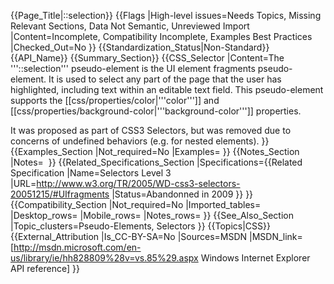 {{Page_Title|&#58;&#58;selection}}
{{Flags
|High-level issues=Needs Topics, Missing Relevant Sections, Data Not Semantic, Unreviewed Import
|Content=Incomplete, Compatibility Incomplete, Examples Best Practices
|Checked_Out=No
}}
{{Standardization_Status|Non-Standard}}
{{API_Name}}
{{Summary_Section}}
{{CSS_Selector
|Content=The '''::selection''' pseudo-element is the UI element fragments pseudo-element. It is used to select any part of the page that the user has highlighted, including text within an editable text field. This pseudo-element supports the [[css/properties/color|'''color''']] and [[css/properties/background-color|'''background-color''']] properties.

It was proposed as part of CSS3 Selectors, but was removed due to concerns of undefined behaviors (e.g. for nested elements).
}}
{{Examples_Section
|Not_required=No
|Examples=
}}
{{Notes_Section
|Notes= 
}}
{{Related_Specifications_Section
|Specifications={{Related Specification
|Name=Selectors Level 3
|URL=http://www.w3.org/TR/2005/WD-css3-selectors-20051215/#UIfragments
|Status=Abandonned in 2009
}}
}}
{{Compatibility_Section
|Not_required=No
|Imported_tables=
|Desktop_rows=
|Mobile_rows=
|Notes_rows=
}}
{{See_Also_Section
|Topic_clusters=Pseudo-Elements, Selectors
}}
{{Topics|CSS}}
{{External_Attribution
|Is_CC-BY-SA=No
|Sources=MSDN
|MSDN_link=[http://msdn.microsoft.com/en-us/library/ie/hh828809%28v=vs.85%29.aspx Windows Internet Explorer API reference]
}}